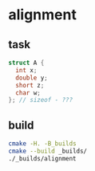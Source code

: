 # alignment

## task

```cpp
struct A {
  int x;
  double y;
  short z;
  char w;
}; // sizeof - ???


```

## build

```bash
cmake -H. -B_builds
cmake --build _builds/
./_builds/alignment
```
